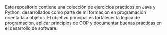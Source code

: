 Este repositorio contiene una colección de ejercicios prácticos en Java y Python, desarrollados como parte de mi formación en programación orientada a objetos.
El objetivo principal es fortalecer la lógica de programación, aplicar principios de OOP y documentar buenas prácticas en el desarrollo de software.
